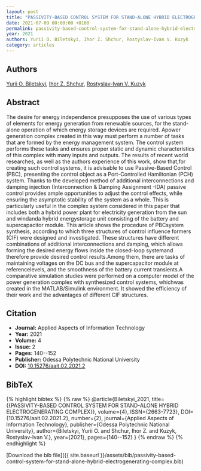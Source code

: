 ```yaml
---
layout: post
title: "PASSIVITY-BASED CONTROL SYSTEM FOR STAND-ALONE HYBRID ELECTROGENERATING COMPLEX"
date: 2021-07-09 00:00:00 +0100
permalink: passivity-based-control-system-for-stand-alone-hybrid-electrogenerating-complex
year: 2021
authors: Yurii O. Biletskyi, Ihor Z. Shchur, Rostyslav-Ivan V. Kuzyk
category: articles
---
```

 
## Authors
[Yurii O. Biletskyi](authors/yurii-o-biletskyi), [Ihor Z. Shchur](authors/igor-z-shchur), [Rostyslav-Ivan V. Kuzyk](authors/rostyslav-ivan-kuzyk)
 
## Abstract
The desire for energy independence presupposes the use of various types of elements for energy generation from renewable sources, for the stand-alone operation of which energy storage devices are required. Apower generation complex created in this way must perform a number of tasks that are formed by the energy management system. The control system performs these tasks and ensures proper static and dynamic characteristics of this complex with many inputs and outputs. The results of recent world researches, as well as the authors experience of this work, show that,for creating such control systems, it is advisable to use Passive-Based Control (PBC), presenting the control object as a Port-Controlled Hamiltonian (PCH) system. Thanks to the developed method of additional interconnections and damping injection (Interconnection &amp; Damping Assignment -IDA) passive control provides ample opportunities to adjust the control effects, while ensuring the asymptotic stability of the system as a whole. This is particularly useful in the complex system considered in this paper that includes both a hybrid power plant for electricity generation from the sun and windanda hybrid energystorage unit consisting of the battery and supercapacitor module. This article shows the procedure of PBCsystem synthesis, according to which three structures of control influence formers (CIF) were designed and investigated. These structures have different combinations of additional interconnections and damping, which allows forming the desired energy flows inside the closed-loop systemand therefore provide desired control results.Among them, there are tasks of maintaining voltages on the DC bus and the supercapacitor module at referencelevels, and the smoothness of the battery current transients.A comparative simulation studies were performed on a computer model of the power generation complex with synthesized control systems, whichwas created in the MATLAB/Simulink environment. It showed the efficiency of their work and the advantages of different CIF structures.
 
## Citation
- **Journal:** Applied Aspects of Information Technology
- **Year:** 2021
- **Volume:** 4
- **Issue:** 2
- **Pages:** 140--152
- **Publisher:** Odessa Polytechnic National University
- **DOI:** [10.15276/aait.02.2021.2](https://doi.org/10.15276/aait.02.2021.2)
 
## BibTeX
{% highlight bibtex %}
{% raw %}
@article{Biletskyi_2021,
  title={{PASSIVITY-BASED CONTROL SYSTEM FOR STAND-ALONE HYBRID ELECTROGENERATING COMPLEX}},
  volume={4},
  ISSN={2663-7723},
  DOI={10.15276/aait.02.2021.2},
  number={2},
  journal={Applied Aspects of Information Technology},
  publisher={Odessa Polytechnic National University},
  author={Biletskyi, Yurii O. and Shchur, Ihor Z. and Kuzyk, Rostyslav-Ivan V.},
  year={2021},
  pages={140--152}
}
{% endraw %}
{% endhighlight %}
 
[Download the bib file]({{ site.baseurl }}/assets/bib/passivity-based-control-system-for-stand-alone-hybrid-electrogenerating-complex.bib)
 
